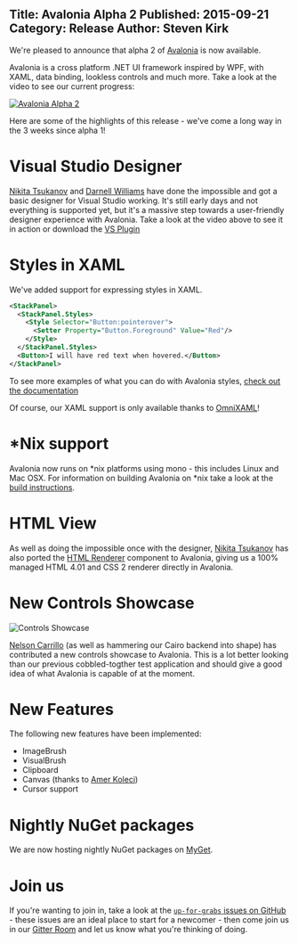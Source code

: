 Title: Avalonia Alpha 2
Published: 2015-09-21
Category: Release
Author: Steven Kirk
---

We're pleased to announce that alpha 2 of
[Avalonia](https://github.com/grokys/Avalonia/) is now available.

Avalonia is a cross platform .NET UI framework inspired by WPF, with XAML, data
binding, lookless controls and much more. Take a look at the video to see our
current progress:

[![Avalonia Alpha 2](http://i.imgur.com/gYqwl0o.png)](https://www.youtube.com/watch?v=c_AB_XSILp0 "Avalonia Alpha 2")

Here are some of the highlights of this release - we've come a long way in the
3 weeks since alpha 1!

# Visual Studio Designer

[Nikita Tsukanov](https://github.com/kekekeks) and [Darnell Williams](https://github.com/ImaBrokeDude) have done the impossible and
got a basic designer for Visual Studio working. It's still early days and not
everything is supported yet, but it's a massive step towards a user-friendly
designer experience with Avalonia. Take a look at the video above to see it in
action or download the [VS Plugin](https://visualstudiogallery.msdn.microsoft.com/a4542e8a-b56c-4295-8df1-7e220178b873)

# Styles in XAML

We've added support for expressing styles in XAML.

```xml
<StackPanel>
  <StackPanel.Styles>
    <Style Selector="Button:pointerover">
      <Setter Property="Button.Foreground" Value="Red"/>
    </Style>
  </StackPanel.Styles>
  <Button>I will have red text when hovered.</Button>
</StackPanel>
```

To see more examples of what you can do with Avalonia styles, [check out the documentation](https://github.com/Avalonia/Avalonia/blob/master/docs/styles.md)

Of course, our XAML support is only available thanks to [OmniXAML](https://github.com/superjmn/omnixaml)!

# \*Nix support

Avalonia now runs on \*nix platforms using mono - this includes Linux and Mac
OSX. For information on building Avalonia on \*nix take a look at the [build
instructions](https://github.com/Avalonia/Avalonia/blob/master/docs/build.md).

# HTML View

As well as doing the impossible once with the designer, [Nikita Tsukanov](https://github.com/kekekeks) has also ported the [HTML Renderer](https://htmlrenderer.codeplex.com/) component to Avalonia, giving us a
100% managed HTML 4.01 and CSS 2 renderer directly in Avalonia.

# New Controls Showcase

![Controls Showcase](/blog/2015-09-21-avalonia-alpha2/controls-showcase.png)

[Nelson Carrillo](https://github.com/ncarrillo) (as well as hammering our Cairo
backend into shape) has contributed a new controls showcase to Avalonia. This
is a lot better looking than our previous cobbled-togther test application and
should give a good idea of what Avalonia is capable of at the moment.

# New Features

The following new features have been implemented:

- ImageBrush
- VisualBrush
- Clipboard
- Canvas (thanks to [Amer Koleci](https://github.com/amerkoleci))
- Cursor support

# Nightly NuGet packages

We are now hosting nightly NuGet packages on [MyGet](https://www.myget.org/F/avalonia-nightly/api/v2/Packages).

# Join us

If you're wanting to join in, take a look at the [`up-for-grabs` issues on
GitHub](https://github.com/Avalonia/Avalonia/labels/up-for-grabs) - these issues
are an ideal place to start for a newcomer - then come join us in our [Gitter Room](https://gitter.im/Avalonia/Avalonia)
and let us know what you're thinking of doing.
